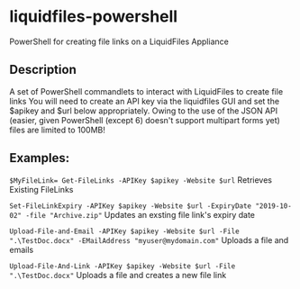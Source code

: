 # liquidfiles-powershell
PowerShell for creating file links on a LiquidFiles Appliance

## Description
A set of PowerShell commandlets to interact with LiquidFiles to create file links
You will need to create an API key via the liquidfiles GUI and set the $apikey and $url below appropriately.
Owing to the use of the JSON API (easier, given PowerShell (except 6) doesn't support multipart forms yet) files are limited to 100MB!

## Examples:
`$MyFileLink= Get-FileLinks -APIKey $apikey -Website $url`
Retrieves Existing FileLinks

`Set-FileLinkExpiry -APIKey $apikey -Website $url -ExpiryDate "2019-10-02" -file "Archive.zip"`
Updates an exsting file link's expiry date

`Upload-File-and-Email -APIKey $apikey -Website $url -File ".\TestDoc.docx" -EMailAddress "myuser@mydomain.com"`
Uploads a file and emails

`Upload-File-And-Link -APIKey $apikey -Website $url -File ".\TestDoc.docx"`
Uploads a file and creates a new file link
